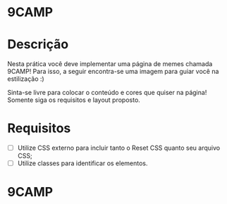# 9CAMP
# Descrição

Nesta prática você deve implementar uma página de memes chamada 9CAMP! Para isso, a seguir encontra-se uma imagem para guiar você na estilização :)

Sinta-se livre para colocar o conteúdo e cores que quiser na página! Somente siga os requisitos e layout proposto.
# Requisitos

- [ ]  Utilize CSS externo para incluir tanto o Reset CSS quanto seu arquivo CSS;
- [ ]  Utilize classes para identificar os elementos.
# 9CAMP
